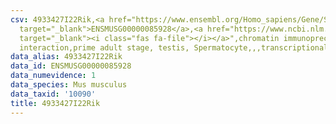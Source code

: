 ```yaml
---
csv: 4933427I22Rik,<a href="https://www.ensembl.org/Homo_sapiens/Gene/Summary?db=core;g=ENSMUSG00000085928"
  target="_blank">ENSMUSG00000085928</a>,<a href="https://www.ncbi.nlm.nih.gov/pubmed/25450459"
  target="_blank"><i class="fas fa-file"></i></a>",chromatin immunoprecipitation assay,direct
  interaction,prime adult stage, testis, Spermatocyte,,,transcriptional regulation,
data_alias: 4933427I22Rik
data_id: ENSMUSG00000085928
data_numevidence: 1
data_species: Mus musculus
data_taxid: '10090'
title: 4933427I22Rik
---
```

